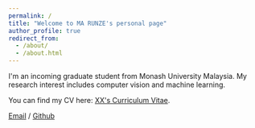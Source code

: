 ```yaml
---
permalink: /
title: "Welcome to MA RUNZE's personal page"
author_profile: true
redirect_from: 
  - /about/
  - /about.html
---
```


I'm an incoming graduate student from Monash University Malaysia. My research interest includes computer vision and machine learning.

You can find my CV here: [XX's Curriculum Vitae](../assets/Curriculum_Vitae.pdf).

[Email](mailto:amazingrzm@gmail.com) / [Github](https://github.com/Kha1edze) 
